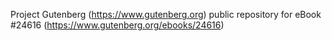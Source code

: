 Project Gutenberg (https://www.gutenberg.org) public repository for eBook #24616 (https://www.gutenberg.org/ebooks/24616)

